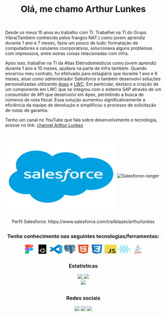 <div align="center"><h1>Olá, me chamo Arthur Lunkes</h1></div>

  <br>
  
  Desde os meus 15 anos eu trabalho com TI. Trabalhei na TI do Grupo Vibra(Também conhecido pelos frangos NAT.) como jovem aprendiz durante 1 ano e 7 meses, fazia um pouco de tudo: formatação de computadores e celulares coorporativos, solucionava alguns problemas com impressora, entre outras coisas relacionadas com infra.
  
  Após isso, trabalhei na TI da Atlas Eletrodomésticos como jovem aprendiz durante 1 ano e 10 meses, ajudava na parte de infra também. Quando encerrou meu contrato, fui efetivado para estagiário que durante 1 ano e 9 meses, atuei como administrador Salesforce e também desenvolvi soluções personalizadas utilizando [Apex](https://trailhead.salesforce.com/pt-BR/content/learn/projects/quickstart-apex/quickstart-apex-1) e [LWC](https://trailhead.salesforce.com/pt-BR/content/learn/modules/lightning-web-components-basics/discover-lightning-web-components). Em particular, destaco a criação de um componente em LWC que se integrou com o sistema SAP através de um consumidor de API que desenvolvi em Apex, permitindo a busca de números de nota fiscal. Essa solução aumentou significativamente a eficiência da equipe de devolução e simplificou o processo de solicitação de notas de garantia.

  Tenho um canal no YouTube que fala sobre desenvolvimento e tecnologia, acesse no link: [channel Arthur Lunkes](https://www.youtube.com/channel/UCSa-bGJvrax2T42XVinXLKg)

<div align="center">
  <br>
  <div style="display: inline_block">
    <img align="center" alt="Salesforce-logo" height="250" width="350" src="https://github.com/devicons/devicon/blob/master/icons/salesforce/salesforce-original.svg">
    <img align="center" alt="Salesforce-ranger" height="250" width="350" src="https://res.cloudinary.com/trailhead/image/upload/public-trailhead/assets/images/ranks/ranger.png">
  </div>
  <p>Perfil Salesforce: https://www.salesforce.com/trailblazer/arthurlunkes</p>
</div>
  
##

<div align="center">
  <h3>Tenho conhecimento nas seguintes tecnologias/ferramentas:</h3>
 <div style="display: inline_block">
  <img align="center" alt="Figma" height="30" width="40" src="https://github.com/devicons/devicon/blob/master/icons/figma/figma-original.svg">
  <img align="center" alt="Ubuntu" height="30" width="40" src="https://github.com/devicons/devicon/blob/master/icons/ubuntu/ubuntu-plain.svg">
  <img align="center" alt="VSCode" height="30" width="40" src="https://github.com/devicons/devicon/blob/master/icons/vscode/vscode-original.svg">
  <img align="center" alt="PostgresSQL" height="30" width="40" src="https://github.com/devicons/devicon/blob/master/icons/postgresql/postgresql-original.svg">
  <img align="center" alt="HTML" height="30" width="40" src="https://raw.githubusercontent.com/devicons/devicon/master/icons/html5/html5-original.svg">
  <img align="center" alt="CSS" height="30" width="40" src="https://github.com/devicons/devicon/blob/master/icons/css3/css3-original.svg">
  <img align="center" alt="Javascript" height="30" width="40" src="https://github.com/devicons/devicon/blob/master/icons/javascript/javascript-original.svg">
  <img align="center" alt="ReactJS" height="30" width="40" src="https://github.com/devicons/devicon/blob/master/icons/react/react-original.svg">
  <img align="center" alt="Java" height="30" width="40" src="https://github.com/devicons/devicon/blob/master/icons/java/java-original-wordmark.svg">
 </div>
</div>

##

<div align="center">
  <h3>Estatísticas</h3>
  <img height="180em" src="https://github-readme-stats.vercel.app/api?username=arthurlunkes&show_icons=true&theme=algolia&hide_border=true">
  <img height="180em" src="https://github-readme-stats.vercel.app/api/top-langs/?username=arthurlunkes&layout=compact&theme=algolia&exclude_repo=Projeto_Fullstack_Cadastro_Pessoas&hide=jupyter%20notebook&hide_border=true">
</div>
<div align="center">
    <img height="180em" src="https://github-readme-streak-stats.herokuapp.com/?user=arthurlunkes&theme=algolia&hide_border=true"/>
</div>

##

<div align="center">
  <h3>Redes sociais</h3>
  <a href="https://instagram.com/arthur_lunkes" target="_blank"><img src="https://img.shields.io/badge/-Instagram-%23E4405F?style=for-the-badge&logo=instagram&logoColor=white" target="_blank"></a>
  <a href = "mailto:arthur.lunkes2017@gmail.com"><img src="https://img.shields.io/badge/-Gmail-%23333?style=for-the-badge&logo=gmail&logoColor=white" target="_blank"></a>
  <a href="https://www.linkedin.com/in/arthur-lunkes-332426191/" target="_blank"><img src="https://img.shields.io/badge/-LinkedIn-%230077B5?style=for-the-badge&logo=linkedin&logoColor=white" target="_blank"></a>
</div>
